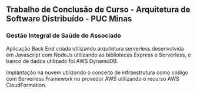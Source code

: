 ## Trabalho de Conclusão de Curso - Arquitetura de Software Distribuído - PUC Minas
### Gestão Integral de Saúde do Associado 

Aplicação Back End criada utilizando arquitetura serverless desenvolvida em Javascript com NodeJs utilizando as bibliotecas Express e
Serverless, o banco de dados utilizado foi AWS DynamoDB.

Implantação na nuvem utilizando o conceito de infraestrutura como código com Serverless Framework no provedor AWS utilizando
o recurso AWS CloudFormation.
